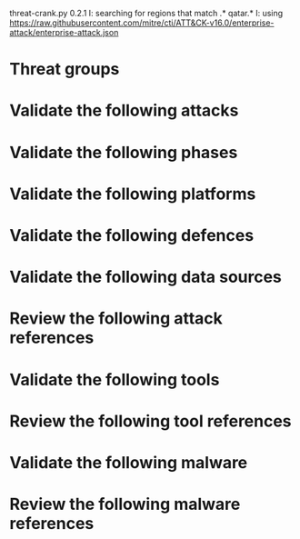 threat-crank.py 0.2.1
I: searching for regions that match .* qatar.*
I: using https://raw.githubusercontent.com/mitre/cti/ATT&CK-v16.0/enterprise-attack/enterprise-attack.json
# Threat groups


# Validate the following attacks


# Validate the following phases


# Validate the following platforms


# Validate the following defences


# Validate the following data sources


# Review the following attack references


# Validate the following tools


# Review the following tool references


# Validate the following malware


# Review the following malware references



